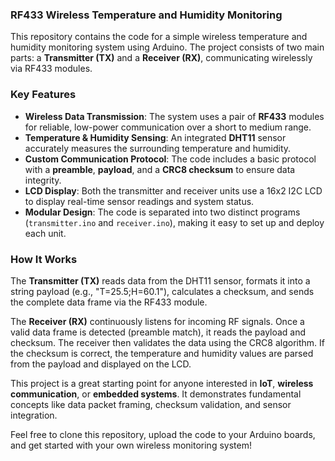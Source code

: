 ### RF433 Wireless Temperature and Humidity Monitoring

This repository contains the code for a simple wireless temperature and humidity monitoring system using Arduino. The project consists of two main parts: a **Transmitter (TX)** and a **Receiver (RX)**, communicating wirelessly via RF433 modules.


### Key Features
* **Wireless Data Transmission**: The system uses a pair of **RF433** modules for reliable, low-power communication over a short to medium range.
* **Temperature & Humidity Sensing**: An integrated **DHT11** sensor accurately measures the surrounding temperature and humidity.
* **Custom Communication Protocol**: The code includes a basic protocol with a **preamble**, **payload**, and a **CRC8 checksum** to ensure data integrity.
* **LCD Display**: Both the transmitter and receiver units use a 16x2 I2C LCD to display real-time sensor readings and system status.
* **Modular Design**: The code is separated into two distinct programs (`transmitter.ino` and `receiver.ino`), making it easy to set up and deploy each unit.


### How It Works
The **Transmitter (TX)** reads data from the DHT11 sensor, formats it into a string payload (e.g., "T=25.5;H=60.1"), calculates a checksum, and sends the complete data frame via the RF433 module. 

The **Receiver (RX)** continuously listens for incoming RF signals. Once a valid data frame is detected (preamble match), it reads the payload and checksum. The receiver then validates the data using the CRC8 algorithm. If the checksum is correct, the temperature and humidity values are parsed from the payload and displayed on the LCD.

This project is a great starting point for anyone interested in **IoT**, **wireless communication**, or **embedded systems**. It demonstrates fundamental concepts like data packet framing, checksum validation, and sensor integration.

Feel free to clone this repository, upload the code to your Arduino boards, and get started with your own wireless monitoring system!
